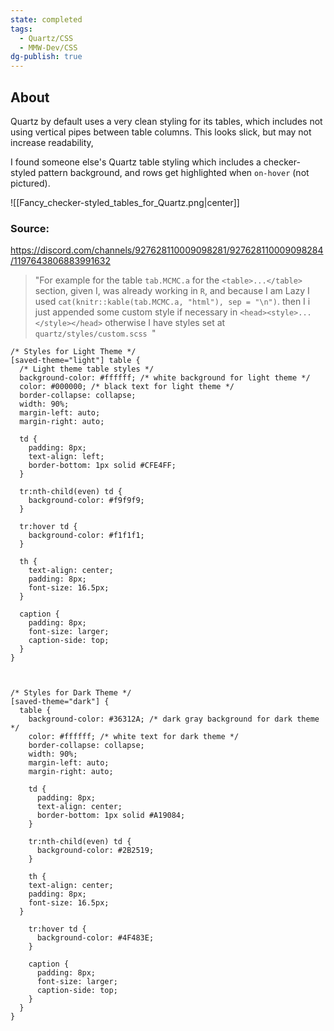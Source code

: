 ```yaml
---
state: completed
tags:
  - Quartz/CSS
  - MMW-Dev/CSS
dg-publish: true
---
```

## About

Quartz by default uses a very clean styling for its tables, which includes not using vertical pipes between table columns. This looks slick, but may not increase readability,

I found someone else's Quartz table styling which includes a checker-styled pattern background, and rows get highlighted when `on-hover` (not pictured).

![[Fancy_checker-styled_tables_for_Quartz.png|center]]

### Source: 

https://discord.com/channels/927628110009098281/927628110009098284/1197643806883991632

> "For example for the table `tab.MCMC.a` for the `<table>...</table>` section, given I, was already working in `R`, and because I am Lazy I used `cat(knitr::kable(tab.MCMC.a, "html"), sep = "\n")`. then I i just appended some custom style if necessary in `<head><style>...</style></head>` otherwise I have styles set at `quartz/styles/custom.scss `"

```
/* Styles for Light Theme */
[saved-theme="light"] table {
  /* Light theme table styles */
  background-color: #ffffff; /* white background for light theme */
  color: #000000; /* black text for light theme */
  border-collapse: collapse;
  width: 90%;
  margin-left: auto; 
  margin-right: auto; 
  
  td {
    padding: 8px;
    text-align: left;
    border-bottom: 1px solid #CFE4FF;
  }
  
  tr:nth-child(even) td {
    background-color: #f9f9f9;
  }
  
  tr:hover td {
    background-color: #f1f1f1;
  }
  
  th {
    text-align: center; 
    padding: 8px; 
    font-size: 16.5px;
  }

  caption {
    padding: 8px;
    font-size: larger;
    caption-side: top;
  }
}



/* Styles for Dark Theme */
[saved-theme="dark"] {
  table {
    background-color: #36312A; /* dark gray background for dark theme */
    color: #ffffff; /* white text for dark theme */
    border-collapse: collapse;
    width: 90%;
    margin-left: auto;
    margin-right: auto;

    td {
      padding: 8px;
      text-align: center;
      border-bottom: 1px solid #A19084;
    }

    tr:nth-child(even) td {
      background-color: #2B2519;
    }

    th {
    text-align: center; 
    padding: 8px; 
    font-size: 16.5px;
  }

    tr:hover td {
      background-color: #4F483E;
    }

    caption {
      padding: 8px;
      font-size: larger;
      caption-side: top;
    }
  }
}
```